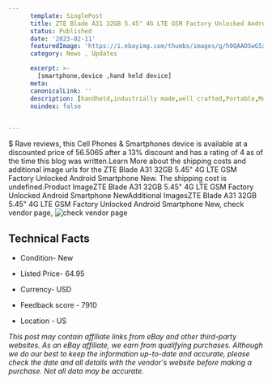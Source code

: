 ```yaml
---
      template: SinglePost
      title: ZTE Blade A31 32GB 5.45" 4G LTE GSM Factory Unlocked Android Smartphone New
      status: Published
      date: '2023-02-11'
      featuredImage: 'https://i.ebayimg.com/thumbs/images/g/h0QAAOSwG5xhukme/s-l225.jpg'
      category: News , Updates

      excerpt: >-
        [smartphone,device ,hand held device]
      meta:
      canonicalLink: ''
      description: [handheld,industrially made,well crafted,Portable,Mobile,Compact,Convenient,Lightweight,Maneuverable,Man-portable,Miniature,Carriable,Hand-held,Light,Holdable,Transportable,Mobile device,Pocket-sized,On-the-go,Wireless,Cordless,Compact size,Convenient size, smartphone,device ,hand held device]
      noindex: false

        
---
```

$
    Rave reviews, this Cell Phones & Smartphones device is available at a discounted price of 56.5065 after a 13% discount and has a rating of 4 as of the time this blog was written.Learn More about the shipping costs and additional image urls for the ZTE Blade A31 32GB 5.45" 4G LTE GSM Factory Unlocked Android Smartphone New. The shipping cost is undefined.Product ImageZTE Blade A31 32GB 5.45" 4G LTE GSM Factory Unlocked Android Smartphone NewAdditional ImagesZTE Blade A31 32GB 5.45" 4G LTE GSM Factory Unlocked Android Smartphone New, check vendor page, ![check vendor page](https://origin-galleryplus.ebayimg.com/ws/web/125054156566_2_0_1/225x225.jpg,https://origin-galleryplus.ebayimg.com/ws/web/125054156566_3_0_1/225x225.jpg,https://origin-galleryplus.ebayimg.com/ws/web/125054156566_4_0_1/225x225.jpg,https://origin-galleryplus.ebayimg.com/ws/web/125054156566_5_0_1/225x225.jpg,https://origin-galleryplus.ebayimg.com/ws/web/125054156566_6_0_1/225x225.jpg)
    
    

 ## Technical Facts 



     
      

 - Condition- New 


      

 - Listed Price- 64.95 


      

 - Currency- USD 


      

 - Feedback score - 7910 


      

 - Location - US 


      
      

 *_This post may contain affiliate links from eBay and other third-party websites. As an eBay affiliate, we earn from qualifying purchases. Although we do our best to keep the information up-to-date and accurate, please check the date and all details with the vendor's website before making a purchase. Not all data may be accurate._*



    
    
    
    
    